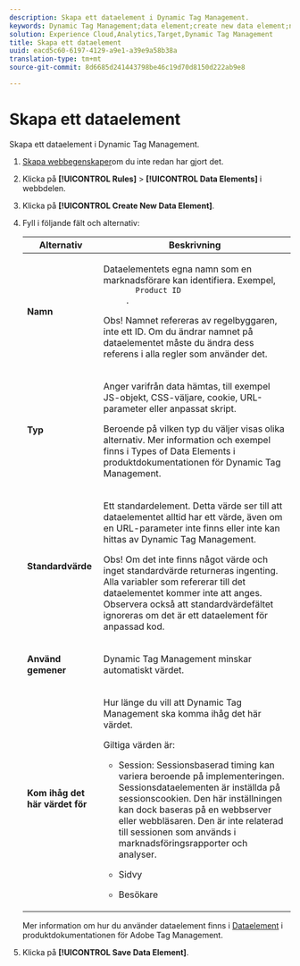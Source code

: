 ```yaml
---
description: Skapa ett dataelement i Dynamic Tag Management.
keywords: Dynamic Tag Management;data element;create new data element;name;type;default value;force lowercase value;remember this value for
solution: Experience Cloud,Analytics,Target,Dynamic Tag Management
title: Skapa ett dataelement
uuid: eacd5c60-6197-4129-a9e1-a39e9a58b38a
translation-type: tm+mt
source-git-commit: 8d6685d241443798be46c19d70d8150d222ab9e8

---
```



# Skapa ett dataelement

Skapa ett dataelement i Dynamic Tag Management.

1. [Skapa webbegenskaper](/help/implement/other/dtm/t-create-web-property.md)om du inte redan har gjort det.
1. Klicka på **[!UICONTROL Rules]** > **[!UICONTROL Data Elements]** i webbdelen.
1. Klicka på **[!UICONTROL Create New Data Element]**.
1. Fyll i följande fält och alternativ:

   <table id="choicetable_681F7D5B86534FF0B6DB67E117B8E381"> 
    <thead class="chhead sthead"> 
      <th class="choptionhd"> Alternativ</th> 
      <th class="chdeschd"> Beskrivning</th> 
    </thead> 
    <tr class="chrow strow"> 
      <td class="choption"><strong>Namn</strong></td> 
      <td class="chdesc stentry"> <p>Dataelementets egna namn som en marknadsförare kan identifiera. Exempel, 
        <code>
          Product ID
        </code>. </p> <p> <p>Obs!  Namnet refereras av regelbyggaren, inte ett ID. Om du ändrar namnet på dataelementet måste du ändra dess referens i alla regler som använder det. </p> </p> </td> 
    </tr> 
    <tr class="chrow strow"> 
      <td class="choption"><strong>Typ</strong></td> 
      <td class="chdesc stentry"> <p> Anger varifrån data hämtas, till exempel JS-objekt, CSS-väljare, cookie, URL-parameter eller anpassat skript. </p> <p>Beroende på vilken typ du väljer visas olika alternativ. Mer information och exempel finns i Types of Data Elements <a href="https://docs.adobe.com/content/help/en/dtm/using/resources/data-elements.html"></a> i produktdokumentationen för Dynamic Tag Management. </p> </td> 
    </tr> 
    <tr class="chrow strow"> 
      <td class="choption"><strong>Standardvärde</strong></td> 
      <td class="chdesc stentry"> <p>Ett standardelement. Detta värde ser till att dataelementet alltid har ett värde, även om en URL-parameter inte finns eller inte kan hittas av Dynamic Tag Management. </p> <p> <p>Obs!  Om det inte finns något värde och inget standardvärde returneras ingenting. Alla variabler som refererar till det dataelementet kommer inte att anges. Observera också att standardvärdefältet ignoreras om det är ett dataelement för anpassad kod. </p> </p> </td> 
    </tr> 
    <tr class="chrow strow"> 
      <td class="choption"><strong>Använd gemener</strong></td> 
      <td class="chdesc stentry"> <p>Dynamic Tag Management minskar automatiskt värdet. </p> </td> 
    </tr> 
    <tr class="chrow strow"> 
      <td class="choption"><strong>Kom ihåg det här värdet för</strong></td> 
      <td class="chdesc stentry"> <p>Hur länge du vill att Dynamic Tag Management ska komma ihåg det här värdet. </p> <p> Giltiga värden är: </p> 
      <ul id="ul_52F6CD8FC22942208F3F45492E914104"> 
        <li id="li_32E4366C5B2E46D788CD8478620FE3E0"> <p>Session: Sessionsbaserad timing kan variera beroende på implementeringen. Sessionsdataelementen är inställda på sessionscookien. Den här inställningen kan dock baseras på en webbserver eller webbläsaren. Den är inte relaterad till sessionen som används i marknadsföringsrapporter och analyser. </p> </li> 
        <li id="li_8A944564BF7643E4B21F0EF2394B3FE8"> <p>Sidvy </p> </li> 
        <li id="li_5C8A2F2392FD475AA89DDA7D5B5CF88B"> <p>Besökare </p> </li> 
      </ul> </td> 
    </tr> 
   </table>

   Mer information om hur du använder dataelement finns i [Dataelement](https://docs.adobe.com/content/help/en/dtm/using/resources/data-elements.html) i produktdokumentationen för Adobe Tag Management.
1. Klicka på **[!UICONTROL Save Data Element]**.
